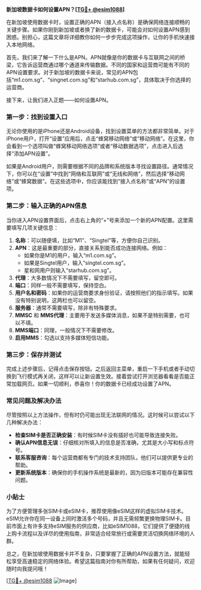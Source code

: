 **新加坡数据卡如何设置APN？[[TG💪+ @esim1088](https://t.me/s/esim1088)]**

在新加坡使用数据卡时，设置正确的APN（接入点名称）是确保网络连接顺畅的关键步骤。如果你刚到新加坡或者换了新的数据卡，可能会对如何设置APN感到困惑。别担心，这篇文章将详细教你如何一步步完成这项操作，让你的手机快速接入本地网络。

首先，我们来了解一下什么是APN。APN就像是你的数据卡与互联网之间的桥梁，它告诉运营商通过哪个通道来传输数据。不同的国家和运营商可能有不同的APN设置要求。对于新加坡的数据卡来说，常见的APN包括“m1.com.sg”、“singnet.com.sg”和“starhub.com.sg”，具体取决于你选择的运营商。

接下来，让我们进入正题——如何设置APN。

### **第一步：找到设置入口**
无论你使用的是iPhone还是Android设备，找到设置菜单的方法都非常简单。对于iPhone用户，打开“设置”应用后，点击“蜂窝移动网络”或“移动网络”。在这里，你会看到一个选项叫做“蜂窝移动网络选项”或者“移动数据选项”，点击进入后选择“添加APN设置”。

如果是Android用户，则需要根据不同的品牌和系统版本寻找设置路径。通常情况下，你可以在“设置”中找到“网络和互联网”或“无线和网络”，然后选择“移动网络”或“蜂窝数据”。在这些选项中，你应该能找到“接入点名称”或“APN”的设置项。

### **第二步：输入正确的APN信息**
当你进入APN设置界面后，点击右上角的“+”号来添加一个新的APN配置。这里需要填写几项关键信息：

1. **名称**：可以随便填，比如“M1”、“Singtel”等，方便你自己识别。
2. **APN**：这是最重要的部分，直接关系到能否成功连接网络。例如：
   - 如果你是M1的用户，输入“m1.com.sg”。
   - 如果是Singtel用户，输入“singtel.com.sg”。
   - 星和网用户则输入“starhub.com.sg”。
3. **代理**：大多数情况下不需要填写，留空即可。
4. **端口**：同样一般不需要填写，保持空白。
5. **用户名和密码**：如果你的运营商要求身份验证，请按照他们的指示填写。如果没有特别说明，这两栏也可以留空。
6. **服务器**：通常不需要填写，除非有特殊要求。
7. **MMSC** 和 **MMS代理**：主要用于发送多媒体消息，如果不是特别需要，也可以不填。
8. **MMS端口**：同理，一般情况下不需要修改。
9. **启用MMS**：勾选以支持多媒体短信功能。

### **第三步：保存并测试**
完成上述步骤后，记得点击保存按钮。之后返回主菜单，重启一下手机或者手动切换到飞行模式再关闭，这样可以让新设置生效。接着尝试打开浏览器看看是否能正常加载网页。如果一切顺利，恭喜你！你的数据卡已经成功设置了APN。

### **常见问题及解决办法**
尽管按照以上方法操作，但有时仍可能出现无法联网的情况。这时候可以尝试以下几种解决办法：

- **检查SIM卡是否正确安装**：有时候SIM卡没有插好也可能导致连接失败。
- **确认APN信息无误**：仔细核对所填入的信息是否准确，尤其是大小写和标点符号。
- **联系客服咨询**：每个运营商都有专门的技术支持团队，他们可以提供更专业的帮助。
- **更新系统版本**：确保你的手机操作系统是最新的，因为旧版本可能存在兼容性问题。

### **小贴士**
为了方便管理多张SIM卡或eSIM卡，推荐使用像eSIM这样的虚拟SIM卡技术。eSIM允许你在同一设备上同时激活多个号码，并且无需频繁更换物理SIM卡。目前市面上有许多支持eSIM服务的供应商，比如eSIM1088，它们提供了便捷的线上购卡流程以及详尽的使用指南，非常适合经常旅行或需要灵活切换网络环境的人群。

总之，在新加坡使用数据卡并不复杂，只要掌握了正确的APN设置方法，就能轻松享受高速稳定的网络体验。希望这篇指南对你有所帮助，如果有任何疑问，欢迎随时向我提问哦！

[[TG💪+ @esim1088](https://t.me/s/esim1088) ![Image](https://i.postimg.cc/4NQfJmqS/Snipaste-2025-05-13-00-14-12.png)]